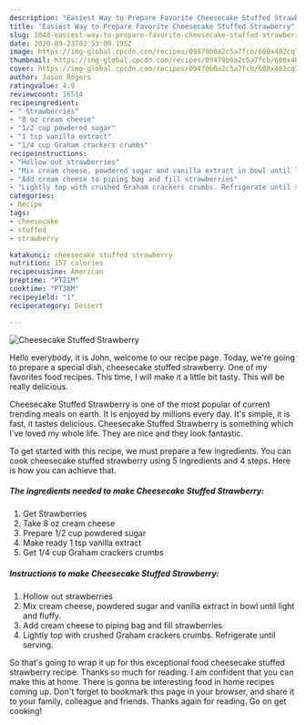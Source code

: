 ```yaml
---
description: "Easiest Way to Prepare Favorite Cheesecake Stuffed Strawberry"
title: "Easiest Way to Prepare Favorite Cheesecake Stuffed Strawberry"
slug: 1048-easiest-way-to-prepare-favorite-cheesecake-stuffed-strawberry
date: 2020-09-23T03:53:09.195Z
image: https://img-global.cpcdn.com/recipes/09470b0a2c5a7fcb/680x482cq70/cheesecake-stuffed-strawberry-recipe-main-photo.jpg
thumbnail: https://img-global.cpcdn.com/recipes/09470b0a2c5a7fcb/680x482cq70/cheesecake-stuffed-strawberry-recipe-main-photo.jpg
cover: https://img-global.cpcdn.com/recipes/09470b0a2c5a7fcb/680x482cq70/cheesecake-stuffed-strawberry-recipe-main-photo.jpg
author: Jason Rogers
ratingvalue: 4.9
reviewcount: 16514
recipeingredient:
- " Strawberries"
- "8 oz cream cheese"
- "1/2 cup powdered sugar"
- "1 tsp vanilla extract"
- "1/4 cup Graham crackers crumbs"
recipeinstructions:
- "Hollow out strawberries"
- "Mix cream cheese, powdered sugar and vanilla extract in bowl until light and fluffy."
- "Add cream cheese to piping bag and fill strawberries"
- "Lightly top with crushed Graham crackers crumbs. Refrigerate until serving."
categories:
- Recipe
tags:
- cheesecake
- stuffed
- strawberry

katakunci: cheesecake stuffed strawberry 
nutrition: 157 calories
recipecuisine: American
preptime: "PT21M"
cooktime: "PT38M"
recipeyield: "1"
recipecategory: Dessert

---
```



![Cheesecake Stuffed Strawberry](https://img-global.cpcdn.com/recipes/09470b0a2c5a7fcb/680x482cq70/cheesecake-stuffed-strawberry-recipe-main-photo.jpg)

Hello everybody, it is John, welcome to our recipe page. Today, we're going to prepare a special dish, cheesecake stuffed strawberry. One of my favorites food recipes. This time, I will make it a little bit tasty. This will be really delicious.



Cheesecake Stuffed Strawberry is one of the most popular of current trending meals on earth. It is enjoyed by millions every day. It's simple, it is fast, it tastes delicious. Cheesecake Stuffed Strawberry is something which I've loved my whole life. They are nice and they look fantastic.


To get started with this recipe, we must prepare a few ingredients. You can cook cheesecake stuffed strawberry using 5 ingredients and 4 steps. Here is how you can achieve that.

<!--inarticleads1-->

##### The ingredients needed to make Cheesecake Stuffed Strawberry:

1. Get  Strawberries
1. Take 8 oz cream cheese
1. Prepare 1/2 cup powdered sugar
1. Make ready 1 tsp vanilla extract
1. Get 1/4 cup Graham crackers crumbs




<!--inarticleads2-->

##### Instructions to make Cheesecake Stuffed Strawberry:

1. Hollow out strawberries
1. Mix cream cheese, powdered sugar and vanilla extract in bowl until light and fluffy.
1. Add cream cheese to piping bag and fill strawberries
1. Lightly top with crushed Graham crackers crumbs. Refrigerate until serving.




So that's going to wrap it up for this exceptional food cheesecake stuffed strawberry recipe. Thanks so much for reading. I am confident that you can make this at home. There is gonna be interesting food in home recipes coming up. Don't forget to bookmark this page in your browser, and share it to your family, colleague and friends. Thanks again for reading. Go on get cooking!
